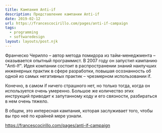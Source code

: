 ```yaml
---
title: Кампания Anti-if
description: Представление кампании Anti-if
date: 2019-02-12
url: https://francescocirillo.com/pages/anti-if-campaign
tags:
  - programming
  - softwaredesign
layout: layouts/post.njk
---
```

Франческо Черилло – автор метода помидора из тайм-менеджмента – оказывается опытный программист. В 2007 году он запустил кампанию "Anti-If". Идея компании состоит в распространении знаний наилучших инженерных практик в сфере разработки, повышая осознанность об одной из самых негативных практик – чрезмерном использовании if. 

Конечно, в самом if ничего страшного нет, но только тогда, когда он используется очень умеренно. Большое же количество этих инструкций приводит к запутанному коду и его связности, разбираться в нем очень тяжело. 

В общем, это интересная кампания, которая заслуживает того, чтобы вы про неё по крайней мере узнали. 

https://francescocirillo.com/pages/anti-if-campaign

